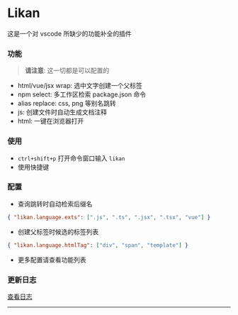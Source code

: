 # Likan

这是一个对 vscode 所缺少的功能补全的插件

### 功能

> **请注意**: 这一切都是可以配置的

- html/vue/jsx wrap: 选中文字创建一个父标签
- npm select: 多工作区检索 package.json 命令
- alias replace: css, png 等别名跳转
- js: 创建文件时自动生成文档注释
- html: 一键在浏览器打开

### 使用

- `ctrl+shift+p` 打开命令窗口输入 `likan`
- 使用快捷键

### 配置

- 查询跳转时自动检索后缀名

```json
{ "likan.language.exts": [".js", ".ts", ".jsx", ".tsx", "vue"] }
```

- 创建父标签时候选的标签列表

```json
{ "likan.language.htmlTag": ["div", "span", "template"] }
```

- 更多配置请查看功能列表

### 更新日志

[查看日志](CHANGELOG.md)

---
